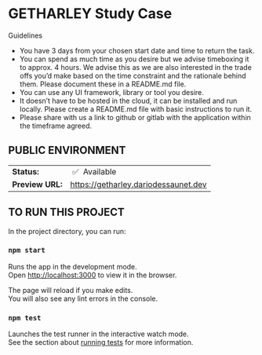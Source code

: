 # GETHARLEY Study Case

Guidelines

- You have 3 days from your chosen start date and time to return the task.
- You can spend as much time as you desire but we advise timeboxing it to approx. 4
  hours. We advise this as we are also interested in the trade offs you’d make based on the time constraint and the rationale behind them. Please document these in a README.md file.
- You can use any UI framework, library or tool you desire.
- It doesn’t have to be hosted in the cloud, it can be installed and run locally. Please create
  a README.md file with basic instructions to run it.
- Please share with us a link to github or gitlab with the application within the timeframe
  agreed.

## PUBLIC ENVIRONMENT

<table>
<tr><td><strong>Status:</strong></td><td>&nbsp;✅&nbsp; Available</td></tr>
<tr><td><strong>Preview URL:</strong></td><td>
<a href='https://getharley.dariodessaunet.dev'>https://getharley.dariodessaunet.dev</a>
</td></tr>
</table>

## TO RUN THIS PROJECT

In the project directory, you can run:

### `npm start`

Runs the app in the development mode.\
Open [http://localhost:3000](http://localhost:3000) to view it in the browser.

The page will reload if you make edits.\
You will also see any lint errors in the console.

### `npm test`

Launches the test runner in the interactive watch mode.\
See the section about [running tests](https://facebook.github.io/create-react-app/docs/running-tests) for more information.
